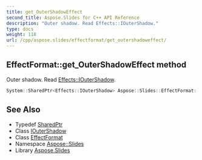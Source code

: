 ```yaml
---
title: get_OuterShadowEffect
second_title: Aspose.Slides for C++ API Reference
description: "Outer shadow. Read Effects::IOuterShadow."
type: docs
weight: 118
url: /cpp/aspose.slides/effectformat/get_outershadoweffect/
---
```

## EffectFormat::get_OuterShadowEffect method


Outer shadow. Read [Effects::IOuterShadow](../../../aspose.slides.effects/ioutershadow/).

```cpp
System::SharedPtr<Effects::IOuterShadow> Aspose::Slides::EffectFormat::get_OuterShadowEffect() override
```

## See Also

* Typedef [SharedPtr](../../../system/sharedptr/)
* Class [IOuterShadow](../../../aspose.slides.effects/ioutershadow/)
* Class [EffectFormat](../)
* Namespace [Aspose::Slides](../../)
* Library [Aspose.Slides](../../../)
